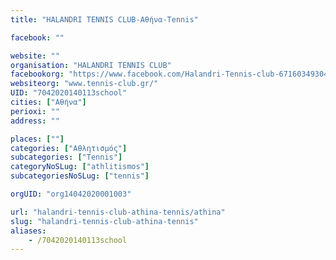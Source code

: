 ```yaml
---
title: "HALANDRI TENNIS CLUB-Αθήνα-Tennis"

facebook: ""

website: ""
organisation: "HALANDRI TENNIS CLUB"
facebookorg: "https://www.facebook.com/Halandri-Tennis-club-671603493043390/"
websiteorg: "www.tennis-club.gr/"
UID: "7042020140113school"
cities: ["Αθήνα"]
perioxi: ""
address: ""

places: [""]
categories: ["Αθλητισμός"]
subcategories: ["Tennis"]
categoryNoSLug: ["athlitismos"]
subcategoriesNoSLug: ["tennis"]

orgUID: "org14042020001003"

url: "halandri-tennis-club-athina-tennis/athina"
slug: "halandri-tennis-club-athina-tennis"
aliases:
    - /7042020140113school
---
```





